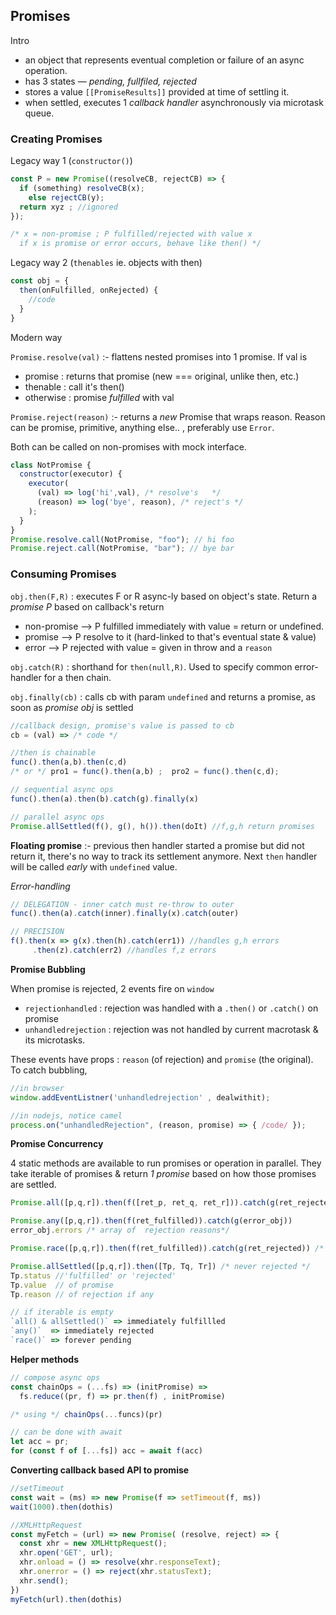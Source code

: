 ## Promises

Intro
  - an object that represents eventual completion or failure of an async operation. 
  - has 3 states — *pending, fullfiled, rejected*
  - stores a value `[[PromiseResults]]` provided at time of settling it. 
  - when settled, executes 1 _callback handler_ asynchronously via microtask queue.


### Creating Promises

Legacy way 1 (`constructor()`)

```jsx
const P = new Promise((resolveCB, rejectCB) => {
  if (something) resolveCB(x);
    else rejectCB(y); 
  return xyz ; //ignored
}); 

/* x = non-promise ; P fulfilled/rejected with value x 
  if x is promise or error occurs, behave like then() */
```

Legacy way 2 (`thenables` ie. objects with then)

```jsx
const obj = {
  then(onFulfilled, onRejected) {
    //code 
  }
}
```

Modern way

`Promise.resolve(val)` :- flattens nested promises into 1 promise. If val is 
  - promise : returns that promise (new === original, unlike then, etc.)
  - thenable : call it's then()
  - otherwise : promise *fulfilled* with val

`Promise.reject(reason)` :- returns a _new_ Promise that wraps reason. Reason can be promise, primitive, anything else.. , preferably use `Error`.


Both can be called on non-promises with mock interface.

```js
class NotPromise {
  constructor(executor) {
    executor(
      (val) => log('hi',val), /* resolve's   */
      (reason) => log('bye', reason), /* reject's */
    );
  }
}
Promise.resolve.call(NotPromise, "foo"); // hi foo
Promise.reject.call(NotPromise, "bar"); // bye bar
```


### Consuming Promises


`obj.then(F,R)` : executes F or R async-ly based on object's state. Return a *promise P*  based on callback's return
  - non-promise --> P fulfilled immediately with value = return or undefined.
  - promise --> P resolve to it (hard-linked to that's eventual state & value)
  - error --> P rejected with value = given in throw and a `reason`

`obj.catch(R)` : shorthand for `then(null,R)`. Used to specify common error-handler for a then chain.

`obj.finally(cb)` : calls cb with param `undefined` and returns a promise, as soon as *promise obj* is settled

```jsx
//callback design, promise's value is passed to cb
cb = (val) => /* code */ 

//then is chainable
func().then(a,b).then(c,d)
/* or */ pro1 = func().then(a,b) ;  pro2 = func().then(c,d);

// sequential async ops
func().then(a).then(b).catch(g).finally(x)

// parallel async ops
Promise.allSettled(f(), g(), h()).then(doIt) //f,g,h return promises
```

__Floating promise__ :- previous then handler started a promise but did not return it, there's no way to track its settlement anymore. Next `then` handler will be called *early* with `undefined` value.


_Error-handling_

```jsx
// DELEGATION - inner catch must re-throw to outer
func().then(a).catch(inner).finally(x).catch(outer)

// PRECISION
f().then(x => g(x).then(h).catch(err1)) //handles g,h errors
	 .then(z).catch(err2) //handles f,z errors
```

**Promise Bubbling**

When promise is rejected, 2 events fire on `window`
 - `rejectionhandled` : rejection was handled with a `.then()` or `.catch()` on promise
 - `unhandledrejection` : rejection was not handled by current macrotask & its microtasks.  

These events have props : `reason` (of rejection) and `promise` (the original). To catch bubbling,

```jsx
//in browser
window.addEventListner('unhandledrejection' , dealwithit);

//in nodejs, notice camel
process.on("unhandledRejection", (reason, promise) => { /code/ });
```

**Promise Concurrency**

4 static methods are available to run promises or operation in parallel. They take iterable of promises & return *1 promise* based on how those promises are settled.

```js
Promise.all([p,q,r]).then(f([ret_p, ret_q, ret_r])).catch(g(ret_rejected)) 

Promise.any([p,q,r]).then(f(ret_fulfilled)).catch(g(error_obj))
error_obj.errors /* array of  rejection reasons*/

Promise.race([p,q,r]).then(f(ret_fulfilled)).catch(g(ret_rejected)) /* as soon as 1 settles */

Promise.allSettled([p,q,r]).then([Tp, Tq, Tr]) /* never rejected */
Tp.status //'fulfilled' or 'rejected'
Tp.value  // of promise
Tp.reason // of rejection if any

// if iterable is empty
`all() & allSettled()` => immediately fulfillled
`any()`  => immediately rejected
`race()` => forever pending
```

**Helper methods**

```jsx
// compose async ops
const chainOps = (...fs) => (initPromise) => 
  fs.reduce((pr, f) => pr.then(f) , initPromise)

/* using */ chainOps(...funcs)(pr)

// can be done with await
let acc = pr;
for (const f of [...fs]) acc = await f(acc)
```

**Converting callback based API to promise**

```jsx
//setTimeout
const wait = (ms) => new Promise(f => setTimeout(f, ms))
wait(1000).then(dothis)

//XMLHttpRequest
const myFetch = (url) => new Promise( (resolve, reject) => {
  const xhr = new XMLHttpRequest();
  xhr.open('GET', url);
  xhr.onload = () => resolve(xhr.responseText);
  xhr.onerror = () => reject(xhr.statusText);
  xhr.send();
})
myFetch(url).then(dothis)
```

